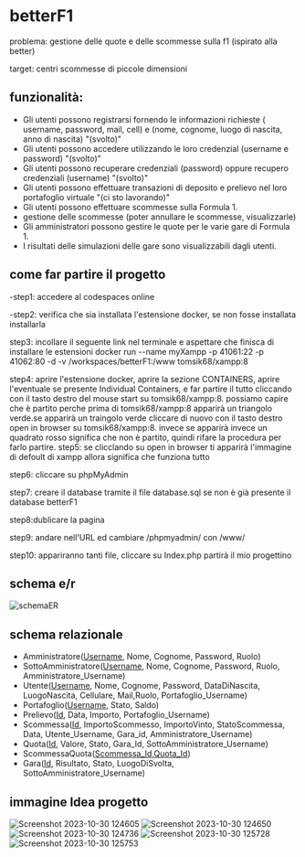 # betterF1

problema: gestione delle quote e delle scommesse sulla f1 (ispirato alla better)

target: centri scommesse di piccole dimensioni

## funzionalità:
- Gli utenti possono registrarsi fornendo le informazioni richieste ( username, password, mail, cell) e (nome, cognome, luogo di nascita, anno di nascita)    "(svolto)"
- Gli utenti possono accedere utilizzando le loro credenzial (username e password)    "(svolto)"
- Gli utenti possono recuperare credenziali (password) oppure recupero credenziali (username)     "(svolto)"
- Gli utenti possono effettuare transazioni di deposito e prelievo nel loro portafoglio virtuale    "(ci sto lavorando)"
- Gli utenti possono effettuare scommesse sulla Formula 1.
- gestione delle scommesse (poter annullare le scommesse, visualizzarle)
- Gli amministratori possono gestire le quote per le varie gare di Formula 1.
- I risultati delle simulazioni delle gare sono visualizzabili dagli utenti.


## come far partire il progetto
-step1: accedere al codespaces online

-step2: verifica che sia installata l'estensione docker, se non fosse installata installarla

step3: incollare il seguente link nel terminale e aspettare che finisca di installare le estensioni docker run --name myXampp -p 41061:22 -p 41062:80 -d -v /workspaces/betterF1:/www tomsik68/xampp:8

step4: aprire l'estensione docker, aprire la sezione CONTAINERS, aprire l'eventuale se presente Individual Containers, e far partire il tutto cliccando con il tasto destro del mouse start su  tomsik68/xampp:8.  possiamo capire che è partito perche prima di tomsik68/xampp:8 apparirà un triangolo verde.se apparirà un traingolo verde cliccare di nuovo con il tasto destro open in browser su tomsik68/xampp:8. invece se apparirà invece un quadrato rosso significa che non è partito, quindi rifare la procedura per farlo partire.
step5: se clicclando  su open in browser ti apparirà l'immagine di defoult di xampp allora significa che funziona tutto

step6: cliccare su phpMyAdmin

step7: creare il database tramite il file database.sql se non è già presente il database betterF1

step8:dublicare la pagina

step9: andare nell'URL ed cambiare /phpmyadmin/ con /www/

step10: appariranno tanti file, cliccare su Index.php partirà il mio progettino




## schema e/r
![schemaER](https://github.com/nicolabresciani/betterF1/assets/101709282/1b4f7bf7-cb14-47b5-aefa-30d2936eb99e)



## schema relazionale
- Amministratore(<ins>Username</ins>, Nome, Cognome, Password, Ruolo)
- SottoAmministratore(<ins>Username</ins>, Nome, Cognome, Password, Ruolo, Amministratore_Username)
- Utente(<ins>Username</ins>, Nome, Cognome, Password, DataDiNascita, LuogoNascita, Cellulare, Mail,Ruolo, Portafoglio_Username)
- Portafoglio(<ins>Username</ins>, Stato, Saldo)
- Prelievo(<ins>Id</ins>, Data, Importo, Portafoglio_Username)
- Scommessa(<ins>Id</ins>, ImportoScommesso, ImportoVinto, StatoScommessa, Data, Utente_Username, Gara_id, Amministratore_Username)
- Quota(<ins>Id</ins>, Valore, Stato, Gara_Id, SottoAmministratore_Username)
- ScommessaQuota(<ins>Scommessa_Id</ins>,<ins>Quota_Id</ins>)
- Gara(<ins>Id</ins>, Risultato, Stato, LuogoDiSvolta, SottoAmministratore_Username)




## immagine Idea progetto
![Screenshot 2023-10-30 124605](https://github.com/nicolabresciani/betterF1/assets/101709282/c4a65f3f-4bbc-495b-aa68-a6455c455e50)
![Screenshot 2023-10-30 124650](https://github.com/nicolabresciani/betterF1/assets/101709282/9276a2b4-d547-4f94-8f66-5360d9b1b2c4)
![Screenshot 2023-10-30 124736](https://github.com/nicolabresciani/betterF1/assets/101709282/659aa23f-dda3-4ff1-9199-2db008fa4a90)
![Screenshot 2023-10-30 125728](https://github.com/nicolabresciani/betterF1/assets/101709282/7129b54e-0136-45f8-a05a-c8bdd7cae0c9)
![Screenshot 2023-10-30 125753](https://github.com/nicolabresciani/betterF1/assets/101709282/eaea51d6-bb07-4d17-ad48-70b2275489dc)


